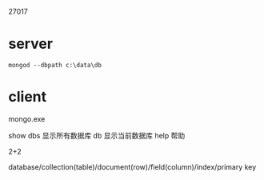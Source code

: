

27017

# server

```
mongod --dbpath c:\data\db
```

# client

mongo.exe

show dbs 显示所有数据库
db 显示当前数据库
help 帮助

2+2



database/collection(table)/document(row)/field(column)/index/primary key
